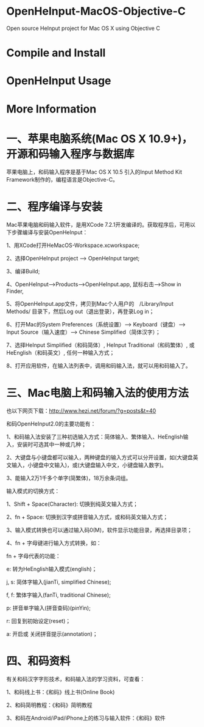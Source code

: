 # OpenHeInput-MacOS-Objective-C
Open source HeInput project for Mac OS X using Objective C

# Compile and Install

# OpenHeInput Usage

# More Information


# 一、苹果电脑系统(Mac OS X 10.9+)，开源和码输入程序与数据库
苹果电脑上，和码输入程序是基于Mac OS X 10.5 引入的Input Method Kit Framework制作的，编程语言是Objective-C。
# 二、程序编译与安装
Mac苹果电脑和码输入软件，是用XCode 7.2.1开发编译的。获取程序后，可用以下步骤编译与安装OpenHeInput：

1、用XCode打开HeMacOS-Workspace.xcworkspace;

2、选择OpenHeInput project --> OpenHeInput target;

3、编译Build;

4、OpenHeInput-->Products-->OpenHeInput.app, 鼠标右击-->Show in Finder,

5、将OpenHeInput.app文件，拷贝到Mac个人用户的　/Library/Input Methods/ 目录下，然后Log out（退出登录），再登录Log in；

6、打开Mac的System Preferences（系统设置）--> Keyboard（键盘）--> Input Source（输入速度）--> Chinese Simplified（简体汉字）；

7、选择HeInput Simplified（和码简体）, HeInput Traditional（和码繁体）, 或HeEnglish（和码英文）, 任何一种输入方式；

8、打开应用软件，在输入法列表中，调用和码输入法，就可以用和码输入了。
# 三、Mac电脑上和码输入法的使用方法

也以下网页下载：http://www.hezi.net/forum/?g=posts&t=40

和码OpenHeInput2.0的主要功能有：

1、和码输入法安装了三种初选输入方式：简体输入、繁体输入、HeEnglish输入，安装时可选其中一种或几种；

2、大键盘与小键盘都可以输入，两种键盘的输入方式可以分开设置，如(大键盘英文输入，小键盘中文输入)，或(大键盘输入中文，小键盘输入数字)。

3、能输入2万1千多个单字(简繁体)，18万余条词组。

输入模式的切换方式：

1、Shift + Space(Character): 切换到纯英文输入方式；

2、fn + Space: 切换到汉字或拼音输入方式，或和码英文输入方式；

3、输入模式转换也可以通过输入码0(M)，软件显示功能目录，再选择目录项；

4、fn + 字母键进行输入方式转换，如：

fn + 字母代表的功能：

e: 转为HeEnglish输入模式(english)；

j, s: 简体字输入(jianTi, simplified Chinese);

f, f: 繁体字输入(fanTi, traditional Chinese);

p: 拼音单字输入(拼音查码)(pinYin);

r: 回复到初始设定(reset)；

a: 开启或 关闭拼音提示(annotation)；

# 四、和码资料
有关和码汉字字形技术，和码输入法的学习资料，可查看：

1、和码线上书：《和码》线上书(Online Book)

2、和码简明教程：《和码》简明教程

3、和码在Android/iPad/iPhone上的练习与输入软件：《和码》软件

